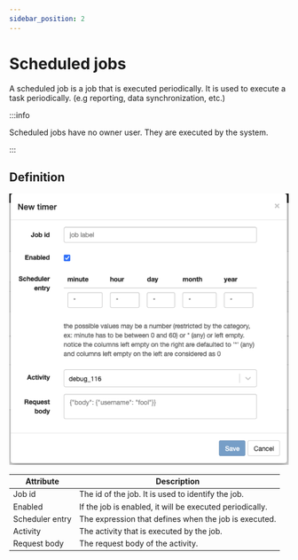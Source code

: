 ```yaml
---
sidebar_position: 2
---
```


# Scheduled jobs

A scheduled job is a job that is executed periodically. It is used to execute a task periodically. (e.g reporting, data synchronization, etc.)

:::info

Scheduled jobs have no owner user. They are executed by the system.

:::

## Definition

![Scheduled job definition](img/new-scheduled-job.png)

| Attribute | Description |
| --------- | ----------- |
| Job id | The id of the job. It is used to identify the job. |
| Enabled | If the job is enabled, it will be executed periodically. |
| Scheduler entry | The expression that defines when the job is executed. |
| Activity | The activity that is executed by the job. |    
| Request body | The request body of the activity. |
